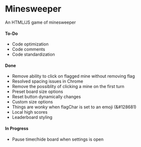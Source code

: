 # Minesweeper
An HTML/JS game of minesweeper




#### To-Do
- Code optimization
- Code comments
- Code standardization



#### Done
- Remove ability to click on flagged mine without removing flag
- Resolved spacing issues in Chrome
- Remove the possiblity of clicking a mine on the first turn
- Preset board size options
- Reset button dynamically changes
- Custom size options
- Things are wonky when flagChar is set to an emoji (&#128681)
- Local high scores
- Leaderboard styling



#### In Progress
- Pause timer/hide board when settings is open